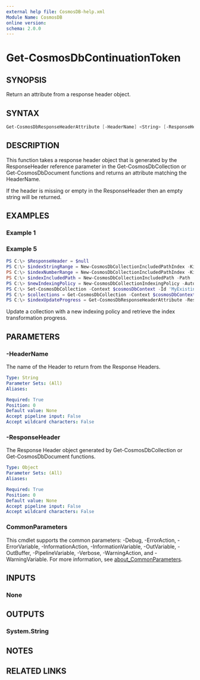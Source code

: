 ```yaml
---
external help file: CosmosDB-help.xml
Module Name: CosmosDB
online version:
schema: 2.0.0
---
```


# Get-CosmosDbContinuationToken

## SYNOPSIS

Return an attribute from a response header object.

## SYNTAX

```powershell
Get-CosmosDbResponseHeaderAttribute [-HeaderName] <String> [-ResponseHeader] <Object> [<CommonParameters>]
```

## DESCRIPTION

This function takes a response header object that is generated by the ResponseHeader
reference parameter in the Get-CosmosDbCollection or Get-CosmosDbDocument functions
and returns an attribute matching the HeaderName.

If the header is missing or empty in the ResponseHeader then an empty string will
be returned.

## EXAMPLES

### Example 1

### Example 5

```powershell
PS C:\> $ResponseHeader = $null
PS C:\> $indexStringRange = New-CosmosDbCollectionIncludedPathIndex -Kind Range -DataType String -Precision -1
PS C:\> $indexNumberRange = New-CosmosDbCollectionIncludedPathIndex -Kind Range -DataType Number -Precision -1
PS C:\> $indexIncludedPath = New-CosmosDbCollectionIncludedPath -Path '/*' -Index $indexStringRange, $indexNumberRange
PS C:\> $newIndexingPolicy = New-CosmosDbCollectionIndexingPolicy -Automatic $true -IndexingMode Consistent -IncludedPath $indexIncludedPath
PS C:\> Set-CosmosDbCollection -Context $cosmosDbContext -Id 'MyExistingCollection' -IndexingPolicy $newIndexingPolicy
PS C:\> $collections = Get-CosmosDbCollection -Context $cosmosDbContext -Id 'MyExistingCollection' -ResponseHeader ([ref] $ResponseHeader)
PS C:\> $indexUpdateProgress = Get-CosmosDbResponseHeaderAttribute -ResponseHeader $ResponseHeader -HeaderName 'x-ms-documentdb-collection-index-transformation-progress'
```

Update a collection with a new indexing policy and retrieve the index transformation
progress.

## PARAMETERS

### -HeaderName

The name of the Header to return from the Response Headers.

```yaml
Type: String
Parameter Sets: (All)
Aliases:

Required: True
Position: 0
Default value: None
Accept pipeline input: False
Accept wildcard characters: False
```

### -ResponseHeader

The Response Header object generated by Get-CosmosDbCollection or Get-CosmosDbDocument
functions.

```yaml
Type: Object
Parameter Sets: (All)
Aliases:

Required: True
Position: 0
Default value: None
Accept pipeline input: False
Accept wildcard characters: False
```

### CommonParameters

This cmdlet supports the common parameters: -Debug, -ErrorAction, -ErrorVariable,
-InformationAction, -InformationVariable, -OutVariable, -OutBuffer, -PipelineVariable,
-Verbose, -WarningAction, and -WarningVariable. For more information, see [about_CommonParameters](http://go.microsoft.com/fwlink/?LinkID=113216).

## INPUTS

### None

## OUTPUTS

### System.String

## NOTES

## RELATED LINKS
